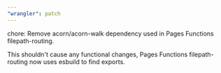 ```yaml
---
"wrangler": patch
---
```


chore: Remove acorn/acorn-walk dependency used in Pages Functions filepath-routing.

This shouldn't cause any functional changes, Pages Functions filepath-routing now uses esbuild to find exports.

